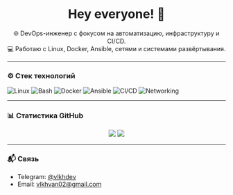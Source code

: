 <h1 align="center">Hey everyone! 👋</h1>

<p align="center">
  🌐 DevOps-инженер с фокусом на автоматизацию, инфраструктуру и CI/CD.<br>
  💻 Работаю с Linux, Docker, Ansible, сетями и системами развёртывания.
</p>

---

### ⚙️ Стек технологий

![Linux](https://img.shields.io/badge/Linux-FCC624?style=for-the-badge&logo=linux&logoColor=black)
![Bash](https://img.shields.io/badge/Bash-4EAA25?style=for-the-badge&logo=gnubash&logoColor=white)
![Docker](https://img.shields.io/badge/Docker-2496ED?style=for-the-badge&logo=docker&logoColor=white)
![Ansible](https://img.shields.io/badge/Ansible-EE0000?style=for-the-badge&logo=ansible&logoColor=white)
![CI/CD](https://img.shields.io/badge/CI%2FCD-0A0A0A?style=for-the-badge&logo=githubactions&logoColor=white)
![Networking](https://img.shields.io/badge/Networking-005f73?style=for-the-badge)

---

### 📊 Статистика GitHub

<p align="center">
  <img src="https://github-readme-stats.vercel.app/api?username=vlkhv0x&show_icons=true&theme=github_dark&hide=contribs,prs" />
  <img src="https://github-readme-stats.vercel.app/api/top-langs/?username=vlkhv0x&layout=compact&theme=github_dark" />
</p>

---

### 📬 Связь

- Telegram: [@vlkhdev](https://t.me/vlkhdev)
- Email: vlkhvan02@gmail.com
